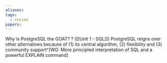 ```yaml
---
aliases: 
tags:
  - review
papers:
---
```

Why is PostgreSQL the GOAT?
?
([[Unit 1 - SQL]]) PostgreSQL reigns over other alternatives because of (1) its central algorithm, (2) flexibility and (3) community support^[WG: More principled interpretation of SQL and a powerful EXPLAIN command]